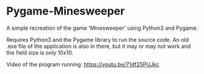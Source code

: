 # Pygame-Minesweeper
A simple recreation of the game 'Minesweeper' using Python3 and Pygame.

Requires Python3 and the Pygame library to run the source code. An old .exe file of the application is also in there, but it may or may not work and the field size is only 10x10.

Video of the program running: https://youtu.be/71df25PUJkc
